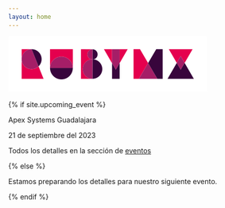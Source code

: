 ```yaml
---
layout: home
---
```


![](/images/full-light-color.png)

{% if site.upcoming_event %}

Apex Systems Guadalajara

21 de septiembre del 2023

Todos los detalles en la sección de [eventos](/eventos)

<div id="countdown" class="countdown"></div>

{% else %}

Estamos preparando los detalles para nuestro siguiente evento.

{% endif %}
